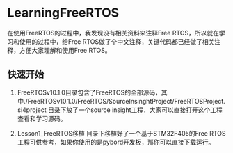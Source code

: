 # LearningFreeRTOS
在使用FreeRTOS的过程中，我发现没有相关资料来注释Free RTOS，所以就在学习和使用的过程中，给Free RTOS做了个中文注释，关键代码都已经做了相关注释，方便大家理解和使用Free RTOS。


## 快速开始
1. FreeRTOSv10.1.0目录包含了FreeRTOS的全部源码，其中./FreeRTOSv10.1.0/FreeRTOS/SourceInsinghtProject/FreeRTOSProject.si4project
目录下放了一个source insight工程，大家可以直接打开这个工程查看和学习源码。

2. Lesson1_FreeRTOS移植 目录下移植好了一个基于STM32F405的Free RTOS工程可供参考，如果你使用的是pybord开发板，那你可以直接下载运行。














